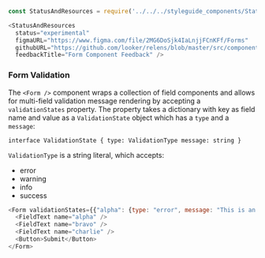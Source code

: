 ```js noeditor
const StatusAndResources = require('../../../styleguide_components/StatusAndResources').StatusAndResources;

<StatusAndResources
  status="experimental"
  figmaURL="https://www.figma.com/file/2MG6DoSjk4IaLnjjFCnKFf/Forms"
  githubURL="https://github.com/looker/relens/blob/master/src/components/Form/Form.tsx"
  feedbackTitle="Form Component Feedback" />
```

### Form Validation

The `<Form />` component wraps a collection of field components and allows for multi-field validation message rendering by accepting a `validationStates` property. The property takes a dictionary with key as field name and value as a `ValidationState` object which has a `type` and a `message`:

`
interface ValidationState {
  type: ValidationType
  message: string
}
`

`ValidationType` is a string literal, which accepts:
* error
* warning
* info
* success


```js
<Form validationStates={{"alpha": {type: "error", message: "This is an error"}, "bravo": {type: "warning", message: "This is warning"}}}>
  <FieldText name="alpha" />
  <FieldText name="bravo" />
  <FieldText name="charlie" />
  <Button>Submit</Button>
</Form>
```
